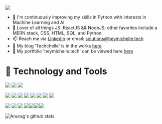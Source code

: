 ![](bannerGif.gif)
  - 🌱 I'm continuously improving my skills in Python with interests in Machine Learning and AI
  - 💬 Lover of all things JS: ReactJS && NodeJS; other favorites include a MERN stack, CSS, HTML, SQL, and Python
  - 📫 Reach me via [LinkedIn](https://www.linkedin.com/in/michelle-hey-a690ba52) or email: solutions@heymichelle.tech
  - 📖 My blog 'Techchelle' is in the works [here](https://techchelle.com)
  - 📁 My portfolio 'heymichelle.tech' can be viewed here [here](https://heymichelle.tech)


# 🔧 Technology and Tools

![](https://img.shields.io/badge/OS-Windows-informational?style=flat&logo=linux&logoColor=black&color=white)    ![](https://img.shields.io/badge/Editor-VS_Code-informational?style=flat&logo=visual-studio-code&logoColor=white&color=white)    ![](https://img.shields.io/badge/Editor-PyCharm-informational?style=flat&logo=intellij-idea&logoColor=white&color=white)

![](https://img.shields.io/badge/Code-Python-informational?style=flat&logo=python&logoColor=white&color=faf7fb) ![](https://img.shields.io/badge/Code-React-informational?style=flat&logo=react&logoColor=white&color=faf7fb) ![](https://img.shields.io/badge/Code-JavaScript-informational?style=flat&logo=javascript&logoColor=white&color=faf7fb) ![](https://img.shields.io/badge/Code-Node-informational?style=flat&logo=javascript&logoColor=white&color=faf7fb)
![](https://img.shields.io/badge/Code-CSS-informational?style=flat&logo=css3&logoColor=white&color=faf7fb) ![](https://img.shields.io/badge/Code-HTML-informational?style=flat&logo=html5&logoColor=white&color=faf7fb) ![](https://img.shields.io/badge/Code-Express-informational?style=flat&logo=javascript&logoColor=white&color=faf7fb) ![](https://img.shields.io/badge/Code-RDMS-informational?style=flat&logo=rdms&logoColor=white&color=faf7fb)

![](https://img.shields.io/badge/Tools-PostgreSQL-informational?style=flat&logo=postgresql&logoColor=white&color=silver) ![](https://img.shields.io/badge/Tools-SQLite3-informational?style=flat&logo=sqlite&logoColor=white&color=silver) ![](https://img.shields.io/badge/Tools-TablePlus-informational?style=flat&logo=sqlite&logoColor=white&color=silver) ![](https://img.shields.io/badge/Tools-Insomnia-informational?style=flat&logo=insomnia&logoColor=white&color=silver)![](https://img.shields.io/badge/Tools-Illustrator-informational?style=flat&logo=insomnia&logoColor=white&color=silver)![](https://img.shields.io/badge/Tools-Procreate-informational?style=flat&logo=insomnia&logoColor=white&color=silver)![](https://img.shields.io/badge/Tools-Invision-informational?style=flat&logo=insomnia&logoColor=white&color=silver)

![Anurag's github stats](https://github-readme-stats.vercel.app/api?username=HeyMichelle&theme=graywhite&show_icons=true) 
